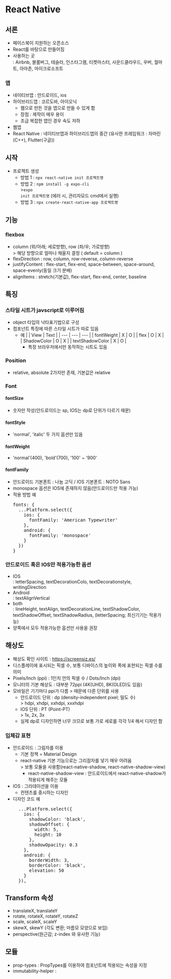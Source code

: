 # React Native
## 서론
* 페이스북이 지원하는 오픈소스
* React를 바탕으로 만들어짐
* 사용하는 곳
  <br>: Airbnb, 블룸버그, 테슬라, 인스타그램, 티켓마스터, 사운드클라우드, 우버, 월마트, 아마존, 마이크로소프트

### 앱 
* 네이티브앱 : 안드로이드, ios
* 하이브리드앱 : 코르도바, 아이오닉
  * 웹으로 만든 것을 앱으로 만들 수 있게 함
  * 장점 : 제작이 매우 용이
  * 조금 복잡한 앱인 경우 속도 저하
* 웹앱
* React Native : 네이티브앱과 하이브리드앱의 중간 (유사한 프레임워크 : 자마린(C++), Flutter(구글))

## 시작
* 프로젝트 생성
  * 방법 1 : <code>npx react-native init 프로젝트명</code>
  * 방법 2 : <code>npm install -g expo-cli</code>
    <br>><code>expo init 프로젝트명</code> (에러 시, 관리자모드 cmd에서 실행)
  * 방법 3 : <code>npx create-react-native-app 프로젝트명</code>

## 기능
### flexbox
* column (위/아래; 세로방향), row (좌/우; 가로방향)
  <br>> 해당 방향으로 얼마나 채울지 결정 ( default = column )
* flexDirection : row, column, row-reverse, column-reverse
* justifyContent : flex-start, flex-end, space-between, space-around, space-evenly(동일 크기 분배)
* alignItems : stretch(기본값), flex-start, flex-end, center, baseline

## 특징
### 스타일 시트가 javscript로 이루어짐
* object 타입의 낙타표기법으로 구성
* 컴포넌트 특징에 따른 스타일 시트가 따로 있음
  * 예
    |  | View | Text |
    | --- | --- | --- |
    | fontWeight | X | O |
    | flex | O | X |
    | ShadowColor | O | X |
    | textShadowColor | X | O |
    * 특정 브라우저에서만 동작하는 시트도 있음

### Position
* relative, absolute 2가지만 존재, 기본값은 relative

### Font
#### fontSize
* 숫자만 작성(안드로이드는 sp, IOS는 dp로 단위가 다르기 때문)
#### fontStyle
* 'normal', 'italic' 두 가지 옵션만 있음
#### fontWeight
* 'normal'(400), 'bold'(700), '100' ~ '900'
#### fontFamily
* 안드로이드 기본폰트 : 나눔 고딕 / IOS 기본폰트 : NOTO Sans
* monospace 옵션은 IOS에 존재하지 않음(안드로이드만 적용 가능)
* 적용 방법 예
  <pre>
  fonts: {
    ...Platform.select({
      ios: {
        fontFamily: 'American Typewriter'
      },
      android: {
        fontFamily: 'monospace'
      }
    })
  }
  </pre>
### 안드로이드 혹은 IOS만 적용가능한 옵션
* IOS
  <br>: letterSpacing, textDecorationColo, textDecorationstyle, writingDirection
* Android
  <br>: textAlignVertical
* both
  <br>: lineHeight, textAlign, textDecorationLine, textShadowColor, textShadowOffset, textShadowRadius, (letterSpacing; 최신기기는 적용가능)
* 양쪽에서 모두 적용가능한 옵션만 사용을 권장

## 해상도
* 해상도 확인 사이트 : https://screensiz.es/
* 디스플레이에 표시되는 픽셀 수, 보통 디바이스의 높이와 폭에 표현되는 픽셀 수를 의미
* Pixels/Inch (ppi) : 1인치 안의 픽셀 수 / Dots/Inch (dpi)
* 모니터의 기본 해상도 : 대부분 72ppi (4K(UHD), 8K(OLED)도 있음)
* 모바일은 기기마다 ppi가 다름 > 때문에 다른 단위를 사용
  * 안드로이드 단위 : dp (density-independent pixel; 밀도 수) 
    <br>> hdpi, xhdpi, xxhdpi, xxxhdpi
  * IOS 단위 : PT (Point-PT)
    <br>> 1x, 2x, 3x
  * 실제 dp로 디자인하면 너무 크므로 보통 가로 세로를 각각 1/4 해서 디자인 함

### 입체감 표현
* 안드로이드 : 그림자를 이용
  * 기본 정책 = Material Design
  * react-native 기본 기능으로는 그리잠자를 넣기 매우 어려움
    <br>> 보통 모듈을 사용함(react-native-shadow, react-native-shadow-view)
    * react-native-shadow-view : 안드로이드에서 react-native-shadow가 적용되게 해주는 모듈
* IOS : 그라데이션을 이용
  * 컨텐츠를 중시하는 디자인
* 디자인 코드 예
  <pre>
    ...Platform.select({
      ios: {
        shadowColor: 'black',
        shadowOffset: {
          width: 5,
          height: 10
        },
        shadowOpacity: 0.3
      },
      android: {
        borderWidth: 3,
        borderColor: 'black',
        elevation: 50
      }
    }),
  </pre>

## Transform 속성
* translateX, translateY
* rotate, rotateX, rotateY, rotateZ
* scale, scaleX, scaleY
* skewX, skewY (각도 변환; 마름모 모양으로 보임)
* perspective(원근감; z-index 와 유사한 기능)

## 모듈
* prop-types : PropTypes를 이용하여 컴포넌트에 적용되는 속성을 지정
* immutability-helper : 